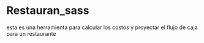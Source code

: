 # Restauran_sass
esta es una herramienta para calcular los costos y proyectar el flujo de caja para un restaurante
